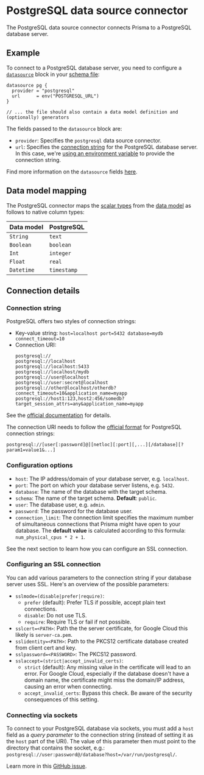# PostgreSQL data source connector

The PostgreSQL data source connector connects Prisma to a PostgreSQL database server.

## Example

To connect to a PostgreSQL database server, you need to configure a [`datasource`](../../prisma-schema-file.md#data-sources) block in your [schema file](../../prisma-schema-file.md):

```prisma
datasource pg {
  provider = "postgresql"
  url      = env("POSTGRESQL_URL")
}

// ... the file should also contain a data model definition and (optionally) generators
```

The fields passed to the `datasource` block are:

- `provider`: Specifies the `postgresql` data source connector.
- `url`: Specifies the [connection string](#connection-string) for the PostgreSQL database server. In this case, we're [using an environment variable](../../prisma-schema-file.md#using-environment-variables) to provide the connection string.

Find more information on the `datasource` fields [here](../../prisma-schema-file.md#data-sources).

## Data model mapping

The PostgreSQL connector maps the [scalar types](../../data-modeling.md#scalar-types) from the [data model](../../data-modeling.md#scalar-types) as follows to native column types:

| Data model  | PostgreSQL  |
| -------- | --------- | 
| `String`   | `text`      | 
| `Boolean`  | `boolean`   |
| `Int`      | `integer`   |
| `Float`    | `real`      |
| `Datetime` | `timestamp` |

## Connection details

### Connection string

PostgreSQL offers two styles of connection strings:

- Key-value string: `host=localhost port=5432 database=mydb connect_timeout=10`
- Connection URI:
  ```
  postgresql://
  postgresql://localhost
  postgresql://localhost:5433
  postgresql://localhost/mydb
  postgresql://user@localhost
  postgresql://user:secret@localhost
  postgresql://other@localhost/otherdb?connect_timeout=10&application_name=myapp
  postgresql://host1:123,host2:456/somedb?target_session_attrs=any&application_name=myapp
  ```

See the [official documentation](https://www.postgresql.org/docs/current/libpq-connect.html#LIBPQ-CONNSTRING) for details.

The connection URI needs to follow the [official format](https://www.postgresql.org/docs/10/libpq-connect.html#id-1.7.3.8.3.6) for PostgreSQL connection strings:

```
postgresql://[user[:password]@][netloc][:port][,...][/database][?param1=value1&...]
```

### Configuration options

- `host`: The IP address/domain of your database server, e.g. `localhost`.
- `port`: The port on which your database server listens, e.g. `5432`.
- `database`: The name of the database with the target schema. 
- `schema`: The name of the target schema. **Default**: `public`.
- `user`: The database user, e.g. `admin`.
- `password`: The password for the database user.
- `connection_limit`: The connection limit specifies the maximum number of simultaneous connections that Prisma might have open to your database. The **default value** is calculated according to this formula: `num_physical_cpus * 2 + 1`.

See the next section to learn how you can configure an SSL connection.

### Configuring an SSL connection

You can add various parameters to the connection string if your database server uses SSL. Here's an overview of the possible parameters:

- `sslmode=(disable|prefer|require)`: 
  - `prefer` (default): Prefer TLS if possible, accept plain text connections. 
  - `disable`: Do not use TLS.
  - `require`: Require TLS or fail if not possible.
- `sslcert=<PATH>`: Path the the server certificate, for Google Cloud this likely is `server-ca.pem`.
- `sslidentity=<PATH>`: Path to the PKCS12 certificate database created from client cert and key.
- `sslpassword=<PASSWORD>`: The PKCS12 password.
- `sslaccept=(strict|accept_invalid_certs)`: 
  - `strict` (default): Any missing value in the certificate will lead to an error. For Google Cloud, especially if the database doesn't have a domain name, the certificate might miss the domain/IP address, causing an error when connecting.
  - `accept_invalid_certs`: Bypass this check. Be aware of the security consequences of this setting.

### Connecting via sockets

To connect to your PostgreSQL database via sockets, you must add a `host` field as a _query parameter_ to the connection string (instead of setting it as the `host` part of the URI). The value of this parameter then must point to the directory that contains the socket, e.g.: `postgresql://user:password@/database?host=/var/run/postgresql/`. 

Learn more in this [GitHub issue](https://github.com/prisma/prisma2/issues/525).
